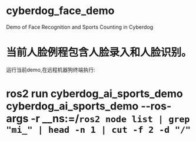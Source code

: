 # cyberdog_face_demo
  Demo of Face Recognition and Sports Counting in Cyberdog
  # 当前人脸例程包含人脸录入和人脸识别。
  运行当前demo,在远程机器狗终端执行:
  # ros2 run cyberdog_ai_sports_demo cyberdog_ai_sports_demo --ros-args -r __ns:=/`ros2 node list | grep "mi_" | head -n 1 | cut -f 2 -d "/"`
